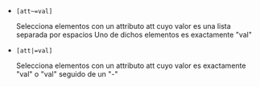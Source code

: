 - ```[att~=val]```

    Selecciona elementos con un attributo att cuyo valor es una lista separada por espacios
    Uno de dichos elementos es exactamente "val"

- ```[att|=val]```

    Selecciona elementos con un attributo att cuyo valor es exactamente "val" o "val" seguido de un "-"
